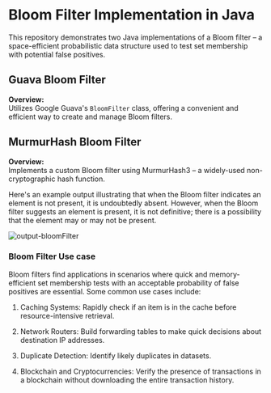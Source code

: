 # Bloom Filter Implementation in Java

This repository demonstrates two Java implementations of a Bloom filter – a space-efficient probabilistic data structure used to test set membership with potential false positives.

## Guava Bloom Filter

**Overview:**  
Utilizes Google Guava's `BloomFilter` class, offering a convenient and efficient way to create and manage Bloom filters.


## MurmurHash Bloom Filter

**Overview:**  
Implements a custom Bloom filter using MurmurHash3 – a widely-used non-cryptographic hash function.


Here's an example output illustrating that when the Bloom filter indicates an element is not present, it is undoubtedly absent. However, when the Bloom filter suggests an element is present, it is not definitive; there is a possibility that the element may or may not be present.

![output-bloomFilter](https://github.com/anasmohammad611/messybloom/assets/42072227/b4947773-eb70-4135-9b05-5b6b413f41d6)



### Bloom Filter Use case

Bloom filters find applications in scenarios where quick and memory-efficient set membership tests with an acceptable probability of false positives are essential. Some common use cases include:

1. Caching Systems:
Rapidly check if an item is in the cache before resource-intensive retrieval.

2. Network Routers:
Build forwarding tables to make quick decisions about destination IP addresses.

3. Duplicate Detection:
Identify likely duplicates in datasets.

4. Blockchain and Cryptocurrencies:
Verify the presence of transactions in a blockchain without downloading the entire transaction history.
